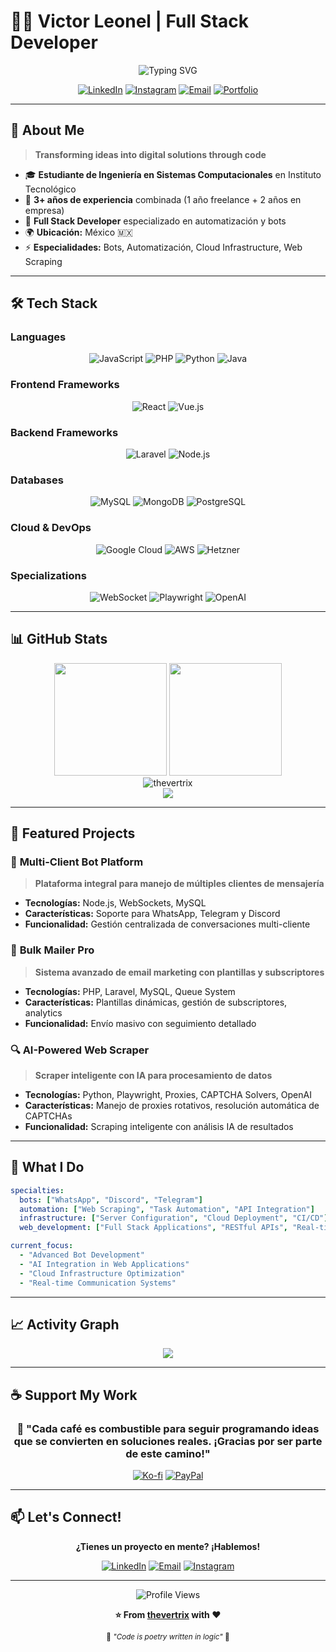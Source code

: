# 👨‍💻 Victor Leonel | Full Stack Developer

<div align="center">
  <img src="https://readme-typing-svg.herokuapp.com?font=Fira+Code&size=30&duration=3000&pause=1000&color=00D9FF&center=true&vCenter=true&width=600&lines=Full+Stack+Developer;Bot+Creator+%26+Automation+Expert;Cloud+Infrastructure+Specialist;3%2B+Years+of+Experience" alt="Typing SVG" />
</div>

<div align="center">
  
[![LinkedIn](https://img.shields.io/badge/LinkedIn-0077B5?style=for-the-badge&logo=linkedin&logoColor=white)](https://www.linkedin.com/in/thevertrix)
[![Instagram](https://img.shields.io/badge/Instagram-E4405F?style=for-the-badge&logo=instagram&logoColor=white)](https://instagram.com/itsvic.js)
[![Email](https://img.shields.io/badge/Email-D14836?style=for-the-badge&logo=gmail&logoColor=white)](mailto:victor.leonel@scriptspark.net)
[![Portfolio](https://img.shields.io/badge/Portfolio-FF7139?style=for-the-badge&logo=Firefox-Browser&logoColor=white)](https://scriptspark.net)

</div>

---

## 🚀 About Me

> **Transforming ideas into digital solutions through code**

- 🎓 **Estudiante de Ingeniería en Sistemas Computacionales** en Instituto Tecnológico
- 💼 **3+ años de experiencia** combinada (1 año freelance + 2 años en empresa)
- 🏢 **Full Stack Developer** especializado en automatización y bots
- 🌍 **Ubicación:** México 🇲🇽
- ⚡ **Especialidades:** Bots, Automatización, Cloud Infrastructure, Web Scraping

---

## 🛠️ Tech Stack

### **Languages**
<div align="center">
  
![JavaScript](https://img.shields.io/badge/JavaScript-F7DF1E?style=for-the-badge&logo=javascript&logoColor=black)
![PHP](https://img.shields.io/badge/PHP-777BB4?style=for-the-badge&logo=php&logoColor=white)
![Python](https://img.shields.io/badge/Python-3776AB?style=for-the-badge&logo=python&logoColor=white)
![Java](https://img.shields.io/badge/Java-ED8B00?style=for-the-badge&logo=openjdk&logoColor=white)

</div>

### **Frontend Frameworks**
<div align="center">
  
![React](https://img.shields.io/badge/React-20232A?style=for-the-badge&logo=react&logoColor=61DAFB)
![Vue.js](https://img.shields.io/badge/Vue.js-35495E?style=for-the-badge&logo=vuedotjs&logoColor=4FC08D)

</div>

### **Backend Frameworks**
<div align="center">
  
![Laravel](https://img.shields.io/badge/Laravel-FF2D20?style=for-the-badge&logo=laravel&logoColor=white)
![Node.js](https://img.shields.io/badge/Node.js-43853D?style=for-the-badge&logo=node.js&logoColor=white)

</div>

### **Databases**
<div align="center">
  
![MySQL](https://img.shields.io/badge/MySQL-00000F?style=for-the-badge&logo=mysql&logoColor=white)
![MongoDB](https://img.shields.io/badge/MongoDB-4EA94B?style=for-the-badge&logo=mongodb&logoColor=white)
![PostgreSQL](https://img.shields.io/badge/PostgreSQL-316192?style=for-the-badge&logo=postgresql&logoColor=white)

</div>

### **Cloud & DevOps**
<div align="center">
  
![Google Cloud](https://img.shields.io/badge/Google_Cloud-4285F4?style=for-the-badge&logo=google-cloud&logoColor=white)
![AWS](https://img.shields.io/badge/Amazon_AWS-232F3E?style=for-the-badge&logo=amazon-aws&logoColor=white)
![Hetzner](https://img.shields.io/badge/Hetzner-D50C2D?style=for-the-badge&logo=hetzner&logoColor=white)

</div>

### **Specializations**
<div align="center">
  
![WebSocket](https://img.shields.io/badge/WebSocket-010101?style=for-the-badge&logo=socket.io&logoColor=white)
![Playwright](https://img.shields.io/badge/Playwright-45ba4b?style=for-the-badge&logo=Playwright&logoColor=white)
![OpenAI](https://img.shields.io/badge/OpenAI-74aa9c?style=for-the-badge&logo=openai&logoColor=white)

</div>

---

## 📊 GitHub Stats

<div align="center">
  <img height="180em" src="https://github-readme-stats.vercel.app/api?username=thevertrix&show_icons=true&theme=tokyonight&include_all_commits=true&count_private=true"/>
  <img height="180em" src="https://github-readme-stats.vercel.app/api/top-langs/?username=thevertrix&layout=compact&langs_count=8&theme=tokyonight"/>
</div>

<div align="center">
  <img src="https://github-readme-streak-stats.herokuapp.com/?user=thevertrix&theme=tokyonight" alt="thevertrix" />
</div>

<div align="center">
  <img src="https://github-profile-trophy.vercel.app/?username=thevertrix&theme=tokyonight&row=1&column=6" />
</div>

---

## 🎯 Featured Projects

### 🤖 **Multi-Client Bot Platform**
> **Plataforma integral para manejo de múltiples clientes de mensajería**
- **Tecnologías:** Node.js, WebSockets, MySQL
- **Características:** Soporte para WhatsApp, Telegram y Discord
- **Funcionalidad:** Gestión centralizada de conversaciones multi-cliente

### 📧 **Bulk Mailer Pro**
> **Sistema avanzado de email marketing con plantillas y subscriptores**
- **Tecnologías:** PHP, Laravel, MySQL, Queue System
- **Características:** Plantillas dinámicas, gestión de subscriptores, analytics
- **Funcionalidad:** Envío masivo con seguimiento detallado

### 🔍 **AI-Powered Web Scraper**
> **Scraper inteligente con IA para procesamiento de datos**
- **Tecnologías:** Python, Playwright, Proxies, CAPTCHA Solvers, OpenAI
- **Características:** Manejo de proxies rotativos, resolución automática de CAPTCHAs
- **Funcionalidad:** Scraping inteligente con análisis IA de resultados

---

## 🎯 What I Do

```yaml
specialties:
  bots: ["WhatsApp", "Discord", "Telegram"]
  automation: ["Web Scraping", "Task Automation", "API Integration"]
  infrastructure: ["Server Configuration", "Cloud Deployment", "CI/CD"]
  web_development: ["Full Stack Applications", "RESTful APIs", "Real-time Systems"]

current_focus:
  - "Advanced Bot Development"
  - "AI Integration in Web Applications"
  - "Cloud Infrastructure Optimization"
  - "Real-time Communication Systems"
```

---

## 📈 Activity Graph

<div align="center">
  <img src="https://github-readme-activity-graph.vercel.app/graph?username=thevertrix&bg_color=1a1b27&color=be90f2&line=638fda&point=35aea1&area=true&hide_border=true" />
</div>

---

## ☕ Support My Work

<div align="center">
  
### 💝 **"Cada café es combustible para seguir programando ideas que se convierten en soluciones reales. ¡Gracias por ser parte de este camino!"**

[![Ko-fi](https://img.shields.io/badge/Ko--fi-F16061?style=for-the-badge&logo=ko-fi&logoColor=white)](https://ko-fi.com/thevertrix)
[![PayPal](https://img.shields.io/badge/PayPal-00457C?style=for-the-badge&logo=paypal&logoColor=white)](https://paypal.me/itsvicjs)

</div>

---

## 📫 Let's Connect!

<div align="center">
  
**¿Tienes un proyecto en mente? ¡Hablemos!**

[![LinkedIn](https://img.shields.io/badge/LinkedIn-Let's_Connect-0077B5?style=for-the-badge&logo=linkedin&logoColor=white)](https://www.linkedin.com/in/thevertrix)
[![Email](https://img.shields.io/badge/Email-Send_Message-D14836?style=for-the-badge&logo=gmail&logoColor=white)](mailto:victor.leonel@scriptspark.net)
[![Instagram](https://img.shields.io/badge/Instagram-Follow_Me-E4405F?style=for-the-badge&logo=instagram&logoColor=white)](https://instagram.com/itsvic.js)

</div>

---

<div align="center">
  <img src="https://komarev.com/ghpvc/?username=thevertrix&style=for-the-badge&color=brightgreen" alt="Profile Views" />
  
  **⭐ From [thevertrix](https://github.com/thevertrix) with ❤️**
  
  <sub>🚀 *"Code is poetry written in logic"* 🚀</sub>
</div>

